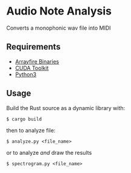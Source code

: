 # Audio Note Analysis

Converts a monophonic wav file into MIDI

## Requirements

  - [Arrayfire Binaries]
  - [CUDA Toolkit]
  - [Python3]

## Usage

Build the Rust source as a dynamic library with:
```ssh
$ cargo build
```
then to analyze file:
```ssh
$ analyze.py <file_name>
```
or to analyze _and_ draw the results
```ssh
$ spectrogram.py <file_name>
```

[Arrayfire Binaries]: <https://arrayfire.com/download/>
[CUDA Toolkit]: <https://developer.nvidia.com/cuda-toolkit>
[Python3]: <https://www.python.org/downloads/>

